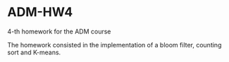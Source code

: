 # ADM-HW4
4-th homework for the ADM course

The homework consisted in the implementation of a bloom filter, counting sort and K-means.
